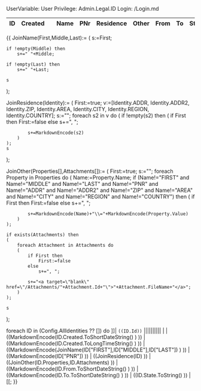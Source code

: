 ﻿UserVariable: User
Privilege: Admin.Legal.ID
Login: /Login.md


| ID | Created || Name  | PNr | Residence | Other | From | To | State |
|:---|:----|:---|:------|:----|:----------|:------|:-----|:---|:------|
{{
JoinName(First,Middle,Last):=
(
	s:=First;

	if !empty(Middle) then
		s+=" "+Middle;

	if !empty(Last) then
		s+=" "+Last;

	s
);

JoinResidence(Identity):=
(
	First:=true;
	v:=[Identity.ADDR, Identity.ADDR2, Identity.ZIP, Identity.AREA, Identity.CITY, Identity.REGION, Identity.COUNTRY];
	s:="";
	foreach s2 in v do
	(
		if !empty(s2) then
		(
			if First then
				First:=false
			else
				s+=", ";
			
			s+=MarkdownEncode(s2)
		)
	);
	s
);

JoinOther(Properties[],Attachments[]):=
(
	First:=true;
	s:="";
	foreach Property in Properties do
	(
		Name:=Property.Name;
		if (Name!="FIRST" and Name!="MIDDLE" and Name!="LAST" and Name!="PNR" and Name!="ADDR" and Name!="ADDR2" and Name!="ZIP" and Name!="AREA" and Name!="CITY" and Name!="REGION" and Name!="COUNTRY") then
		(
			if First then
				First:=false
			else
				s+=", ";
			
			s+=MarkdownEncode(Name)+"\\="+MarkdownEncode(Property.Value)
		)
	);

	if exists(Attachments) then
	(
		foreach Attachment in Attachments do
		(
			if First then
				First:=false
			else
				s+=", ";
			
			s+="<a target=\"blank\" href=\"/Attachments/"+Attachment.Id+"\">"+Attachment.FileName+"</a>";
		)
	);

	s
);

foreach ID in (Config.AllIdentities ?? []) do
	]]| `((ID.Id))` ||||||||||
|  | ((MarkdownEncode(ID.Created.ToShortDateString() ) )) | ((MarkdownEncode(ID.Created.ToLongTimeString() ) )) | ((MarkdownEncode(JoinName(ID["FIRST"],ID["MIDDLE"],ID["LAST"]) ) )) | ((MarkdownEncode(ID["PNR"]) )) | ((JoinResidence(ID) )) | ((JoinOther(ID.Properties,ID.Attachments) )) | ((MarkdownEncode(ID.From.ToShortDateString() ) )) | ((MarkdownEncode(ID.To.ToShortDateString() ) )) | ((ID.State.ToString() )) |
[[;
}}
